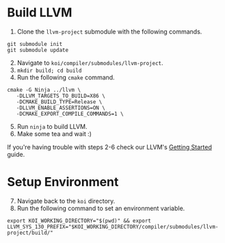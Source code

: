# Build LLVM

1. Clone the `llvm-project` submodule with the following commands.

```
git submodule init
git submodule update
```
2. Navigate to `koi/compiler/submodules/llvm-project`.
3. `mkdir build; cd build`
4. Run the following `cmake` command.
```
cmake -G Ninja ../llvm \
   -DLLVM_TARGETS_TO_BUILD=X86 \
   -DCMAKE_BUILD_TYPE=Release \
   -DLLVM_ENABLE_ASSERTIONS=ON \
   -DCMAKE_EXPORT_COMPILE_COMMANDS=1 \
```
5. Run `ninja` to build LLVM. 
6. Make some tea and wait :)

If you're having trouble with steps 2-6 check our LLVM's [Getting Started](https://llvm.org/docs/GettingStarted.html#getting-started-with-llvm) guide.

# Setup Environment

7. Navigate back to the `koi` directory. 
8. Run the following command to set an environment variable.

```
export KOI_WORKING_DIRECTORY="$(pwd)" && export LLVM_SYS_130_PREFIX="$KOI_WORKING_DIRECTORY/compiler/submodules/llvm-project/build/"
```
